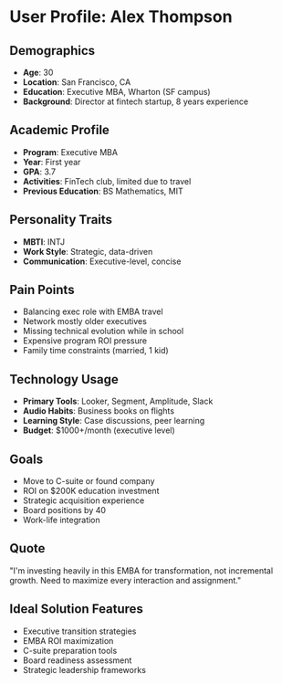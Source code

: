 # User Profile: Alex Thompson

## Demographics
- **Age**: 30
- **Location**: San Francisco, CA
- **Education**: Executive MBA, Wharton (SF campus)
- **Background**: Director at fintech startup, 8 years experience

## Academic Profile
- **Program**: Executive MBA
- **Year**: First year
- **GPA**: 3.7
- **Activities**: FinTech club, limited due to travel
- **Previous Education**: BS Mathematics, MIT

## Personality Traits
- **MBTI**: INTJ
- **Work Style**: Strategic, data-driven
- **Communication**: Executive-level, concise

## Pain Points
- Balancing exec role with EMBA travel
- Network mostly older executives
- Missing technical evolution while in school
- Expensive program ROI pressure
- Family time constraints (married, 1 kid)

## Technology Usage
- **Primary Tools**: Looker, Segment, Amplitude, Slack
- **Audio Habits**: Business books on flights
- **Learning Style**: Case discussions, peer learning
- **Budget**: $1000+/month (executive level)

## Goals
- Move to C-suite or found company
- ROI on $200K education investment
- Strategic acquisition experience
- Board positions by 40
- Work-life integration

## Quote
"I'm investing heavily in this EMBA for transformation, not incremental growth. Need to maximize every interaction and assignment."

## Ideal Solution Features
- Executive transition strategies
- EMBA ROI maximization
- C-suite preparation tools
- Board readiness assessment
- Strategic leadership frameworks